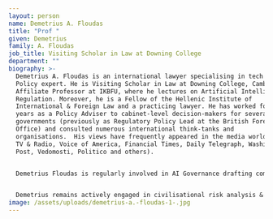 ```yaml
---
layout: person
name: Demetrius A. Floudas
title: "Prof "
given: Demetrius
family: A. Floudas
job_title: Visiting Scholar in Law at Downing College
department: ""
biography: >-
  Demetrius A. Floudas is an international lawyer specialising in tech and an AI
  Policy expert. He is Visiting Scholar in Law at Downing College, Cambridge and
  Affiliate Professor at IKBFU, where he lectures on Artificial Intelligence
  Regulation. Moreover, he is a Fellow of the Hellenic Institute of
  International & Foreign Law and a practicing lawyer. He has worked for many
  years as a Policy Adviser to cabinet-level decision-makers for several
  governments (previously as Regulatory Policy Lead at the British Foreign
  Office) and consulted numerous international think-tanks and
  organisations.  His views have frequently appeared in the media worldwide (BBC
  TV & Radio, Voice of America, Financial Times, Daily Telegraph, Washington
  Post, Vedomosti, Politico and others).


  Demetrius Floudas is regularly involved in AI Governance drafting committees, e.g. the EU AI Office's Code of Practice for General-Purpose AI, UNESCO Guidelines for Use of AI in Courts & Tribunals, the OECD risk thresholds for advanced AI, and others.  He has for some time advocated for a UN-backed ‘AI Control & Non-Proliferation International Treaty’.


  Demetrius remains actively engaged in civilisational risk analysis & mitigation policy: he is Senior Adviser to the Cambridge Existential Risk Initiative and Editor in the 'Nuclear War' and ‘AI & Law’ sections of the PhilPapers academic repository.  He is on the Review Board of ‘AI Policy Bulletin’ and is particularly interested in policies concerning catastrophic AI hazards, digital human emulation (lovebots, thanabots, etc.) and the intersection of WMD & AI.
image: /assets/uploads/demetrius-a.-floudas-1-.jpg
---
```

